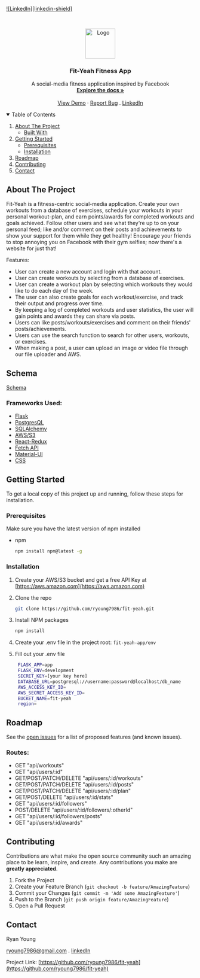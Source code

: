 
[![LinkedIn][linkedin-shield]](https://www.linkedin.com/in/ryan-young-b67a7aab/)



<!-- PROJECT LOGO -->
<br />
<p align="center">
  <a href="https://github.com/ryoung7986/fit-yeah">
    <img src="https://fit-yeah.s3.amazonaws.com/FY-Logo-3.png" alt="Logo" width="80" height="80">
  </a>

  <h3 align="center">Fit-Yeah Fitness App</h3>

  <p align="center">
    A social-media fitness application inspired by Facebook
    <br />
    <a href="https://github.com/ryoung7986/fit-yeah/blob/main/README.md"><strong>Explore the docs »</strong></a>
    <br />
    <br />
    <a href="http://fit-yeah.herokuapp.com/">View Demo</a>
    ·
    <a href="https://github.com/ryoung7986/fit-yeah/issues">Report Bug</a>
    .
    <a href="https://www.linkedin.com/in/ryan-young-b67a7aab/">LinkedIn</a>
</p>



<!-- TABLE OF CONTENTS -->
<details open="open">
  <summary>Table of Contents</summary>
  <ol>
    <li>
      <a href="#about-the-project">About The Project</a>
      <ul>
        <li><a href="#built-with">Built With</a></li>
      </ul>
    </li>
    <li>
      <a href="#getting-started">Getting Started</a>
      <ul>
        <li><a href="#prerequisites">Prerequisites</a></li>
        <li><a href="#installation">Installation</a></li>
      </ul>
    </li>
    <li><a href="#roadmap">Roadmap</a></li>
    <li><a href="#contributing">Contributing</a></li>
    <li><a href="#contact">Contact</a></li>
  </ol>
</details>



<!-- ABOUT THE PROJECT -->
## About The Project

<!-- [![Product Name Screen Shot][product-screenshot]](https://example.com) -->

Fit-Yeah is a fitness-centric social-media application. Create your own workouts from a database of exercises, schedule your workouts in your personal workout-plan, and earn points/awards for completed workouts and goals achieved. Follow other users and see what they're up to on your personal feed; like and/or comment on their posts and achievements to show your support for them while they get healthy! Encourage your friends to stop annoying you on Facebook with their gym selfies; now there's a website for just that!

Features:
* User can create a new account and login with that account.
* User can create workouts by selecting from a database of exercises.
* User can create a workout plan by selecting which workouts they would like to do each day of the week.
* The user can also create goals for each workout/exercise, and track their output and progress over time.
* By keeping a log of completed workouts and user statistics, the user will gain points and awards they can share via posts.
* Users can like posts/workouts/exercises and comment on their friends' posts/achievements.
* Users can use the search function to search for other users, workouts, or exercises.
* When making a post, a user can upload an image or video file through our file uploader and AWS.

## Schema

[Schema](https://github.com/ryoung7986/fit-yeah/blob/main/planning/schema/fit-yeah-schema.png)


### Frameworks Used:

* [Flask](https://flask.palletsprojects.com/en/1.1.x/)
* [PostgresQL](https://www.postgresql.org/)
* [SQLAlchemy](https://www.sqlalchemy.org/)
* [AWS/S3](https://aws.amazon.com/)
* [React-Redux](https://react-redux.js.org/)
* [Fetch API](https://developer.mozilla.org/en-US/docs/Web/API/Fetch_API)
* [Material-UI](https://material-ui.com/)
* [CSS](https://en.wikipedia.org/wiki/CSS)



<!-- GETTING STARTED -->
## Getting Started

To get a local copy of this project up and running, follow these steps for installation.

### Prerequisites

Make sure you have the latest version of npm installed
* npm
  ```sh
  npm install npm@latest -g
  ```

### Installation

1. Create your AWS/S3 bucket and get a free API Key at [https://aws.amazon.com](https://aws.amazon.com)

2. Clone the repo
   ```sh
   git clone https://github.com/ryoung7986/fit-yeah.git
   ```
3. Install NPM packages
   ```sh
   npm install
   ```
4. Create your .env file in the project root: `fit-yeah-app/env`

5. Fill out your .env file
   ```sh
    FLASK_APP=app
    FLASK_ENV=development
    SECRET_KEY=[your key here]
    DATABASE_URL=postgresql://username:password@localhost/db_name
    AWS_ACCESS_KEY_ID=
    AWS_SECRET_ACCESS_KEY_ID=
    BUCKET_NAME=fit-yeah
    region=
   ```



<!-- USAGE EXAMPLES -->
<!-- ## Usage

Use this space to show useful examples of how a project can be used. Additional screenshots, code examples and demos work well in this space. You may also link to more resources.

_For more examples, please refer to the [Documentation](https://example.com)_ -->



<!-- ROADMAP -->
## Roadmap

See the [open issues](https://github.com/ryoung7986/fit-yeah/issues) for a list of proposed features (and known issues).

### Routes:
- GET "api/workouts"
- GET "api/users/:id"
- GET/POST/PATCH/DELETE "api/users/:id/workouts"
- GET/POST/PATCH/DELETE "api/users/:id/posts"
- GET/POST/PATCH/DELETE "api/users/:id/plan"
- GET/POST/DELETE "api/users/:id/stats"
- GET "api/users/:id/followers"
- POST/DELETE "api/users/:id/followers/:otherId"
- GET "api/users/:id/followers/posts"
- GET "api/users/:id/awards"



<!-- CONTRIBUTING -->
## Contributing

Contributions are what make the open source community such an amazing place to be learn, inspire, and create. Any contributions you make are **greatly appreciated**.

1. Fork the Project
2. Create your Feature Branch (`git checkout -b feature/AmazingFeature`)
3. Commit your Changes (`git commit -m 'Add some AmazingFeature'`)
4. Push to the Branch (`git push origin feature/AmazingFeature`)
5. Open a Pull Request


<!-- CONTACT -->
## Contact


Ryan Young

ryoung7986@gmail.com . [linkedIn](https://www.linkedin.com/in/ryan-young-b67a7aab/)

Project Link: [https://github.com/ryoung7986/fit-yeah](https://github.com/ryoung7986/fit-yeah)
